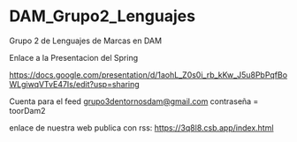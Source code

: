 # DAM_Grupo2_Lenguajes
Grupo 2 de Lenguajes de Marcas en DAM


Enlace a la Presentacion del Spring

https://docs.google.com/presentation/d/1aohL_Z0s0i_rb_kKw_J5u8PbPqfBoWLgiwqVTvE47Is/edit?usp=sharing

Cuenta para el feed grupo3dentornosdam@gmail.com contraseña = toorDam2

enlace de nuestra web publica con rss: https://3q8l8.csb.app/index.html

